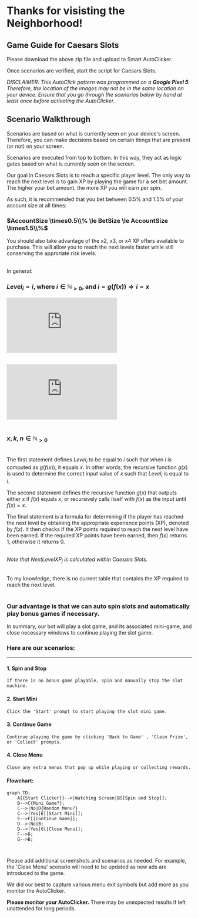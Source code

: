 # Thanks for visisting the Neighborhood!

## Game Guide for Caesars Slots

Please download the above zip file and upload to Smart AutoClicker.

Once scenarios are verified, start the script for Caesars Slots.

_DISCLAIMER: This AutoClick pattern was programmed on a **Google Pixel 5**.
Therefore, the location of the images may not be in the same location on your device. 
Ensure that you go through the scenarios below by hand at least once before activating the AutoClicker._

## Scenario Walkthrough

Scenarios are based on what is currently seen on your device's screen. Therefore, you can make decisions based on certain things that are present (or not) on your screen.

Scenarios are executed from top to bottom. In this way, they act as logic gates based on what is currently seen on the screen.

Our goal in Caesars Slots is to reach a specific player level. The only way to reach the next level is to gain XP by playing the game for a set bet amount. The higher your bet amount, the more XP you will earn per spin. 

As such, it is recommended that you bet between 0.5% and 1.5% of your account size at all times:<br>

### $AccountSize \times0.5\\% \le BetSize \le AccountSize \times1.5\\%$<br>

You should also take advantage of the x2, x3, or x4 XP offers available to purchase. This will allow you to reach the next levels faster while still conserving the approriate risk levels.<br><br>

In general:

### $Level_i = i \text{, where } i \in \mathbb{N}_{>0} \text{, and } i=g(f(x))\Rightarrow i=x$

![alt text](https://latex.codecogs.com/png.latex?%5Cdpi%7B150%7D%20%5Cbg_white%20%5Cpagecolor%7Bwhite%7D%20g%28x%29%20%3D%20%5Cbegin%7Bcases%7D%20x%2C%20%26%20%5Ctext%7Bif%20%7D%20f%28x%29%3Dx%5C%5Cg%28f%28x%29%29%2C%20%26%20%5Ctext%7Botherwise%7D%5Cend%7Bcases%7D)<br><br>

![alt text](https://latex.codecogs.com/png.latex?%5Cdpi%7B150%7D%20%5Cbg_white%20f%28x%29%20%3D%20%5Csum_%7Bj%3D1%7D%5E%7Bx%7D%20LevelReached_%7Bj-1%7D%20&plus;%20%5Cbegin%7Bcases%7D%201%2C%20%26%20%5Ctext%7Bif%20%7D%20%5Csum_%7Bk%3D1%7D%5En%20%5Cfrac%7B%28BetSize_k%20%5Ctimes%20XPBonus_k%29%7D%7BNextLevelXP_j%7D%20%5Cge%201%20%5C%5C0%2C%20%26%20%5Ctext%7Botherwise%7D%5Cend%7Bcases%7D)<br><br>

### $x,k,n \in \mathbb{N}_{>0}$<br><br>

The first statement defines $Level_i$ to be equal to $i$ such that when $i$ is computed as $g(f(x))$, it equals $x$. In other words, the recursive function $g(x)$ is used to determine the correct input value of $x$ such that $Level_i$ is equal to $i$.<br>

The second statement defines the recursive function $g(x)$ that outputs either $x$ if $f(x)$ equals $x$, or recursively calls itself with $f(x)$ as the input until $f(x) = x$.<br>

The final statement is a formula for determining if the player has reached the next level by obtaining the appropriate experience points (XP), denoted by $f(x)$. It then checks if the XP points required to reach the next level have been earned. If the required XP points have been earned, then $f(x)$ returns $1$, otherwise it returns $0$.<br><br>

_Note that_ $NextLevelXP_j$ _is calculated within Caesars Slots._<br><br>

To my knowledge, there is no current table that contains the XP required to reach the next level.<br><br>

### **Our advantage is that we can auto spin slots and automatically play bonus games if necessary.**

In summary, our bot will play a slot game, and its associated mini-game, and close necessary windows to continue playing the slot game.

### Here are our scenarios:

---

#### 1. Spin and Stop
    If there is no bonus game playable, spin and manually stop the slot machine. 
    
#### 2. Start Mini
    Click the 'Start' prompt to start playing the slot mini game.

#### 3. Continue Game
    Continue playing the game by clicking 'Back to Game' , 'Claim Prize', or 'Collect' prompts.
    
#### 4. Close Menu
    Close any extra menus that pop up while playing or collecting rewards.
    
#### Flowchart:
```mermaid
graph TD;
    A{{Start Clicker}}-->|Watching Screen|B[[Spin and Stop]];
    B-->C{Mini Game?};
    C-->|No|D{Random Menu?}
    C-->|Yes|E[[Start Mini]];
    E-->F[[Continue Game]];
    D-->|No|B;
    D-->|Yes|G[[Close Menu]];
    F-->B;
    G-->B;
    
    
```
Please add additional screenshots and scenarios as needed. For example, the 'Close Menu' scenario will need to be updated as new ads are introduced to the game.

We did our best to capture various menu exit symbols but add more as you monitor the AutoClicker.

**Please monitor your AutoClicker.** There may be unexpected results if left unattended for long periods. 
